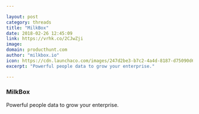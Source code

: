 ```yaml
---

layout: post
category: threads
title: "MilkBox"
date: 2018-02-26 12:45:09
link: https://vrhk.co/2CJwZji
image: 
domain: producthunt.com
author: "milkbox.io"
icon: https://cdn.launchaco.com/images/247d2be3-b7c2-4a4d-8187-d75090d6d3b5.png
excerpt: "Powerful people data to grow your enterprise."

---
```


### MilkBox

Powerful people data to grow your enterprise.